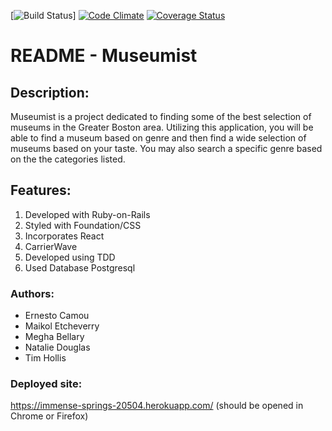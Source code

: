 [![Build Status](https://codeship.com/projects/b050ace0-294c-0136-174e-0a7c6efe79c9/status?branch=master)]
[![Code Climate](https://api.codeclimate.com/v1/badges/6f2d8398afb6231e61a3/maintainability)](https://codeclimate.com/github/LazyCat05/museumist/maintainability)
[![Coverage Status](https://coveralls.io/repos/github/LazyCat05/museumist/badge.svg?branch=master)](https://coveralls.io/github/LazyCat05/museumist?branch=master)

# README - Museumist

## Description:
Museumist is a project dedicated to finding some of the best selection of museums in the Greater Boston area. Utilizing this application, you will be able to find a museum based on genre and then find a wide selection of museums based on your taste. You may also search a specific genre based on the the categories listed.

## Features:
1. Developed with Ruby-on-Rails
2. Styled with Foundation/CSS
3. Incorporates React
4. CarrierWave
5. Developed using TDD
6. Used Database Postgresql


### Authors:
* Ernesto Camou
* Maikol Etcheverry
* Megha Bellary
* Natalie Douglas
* Tim Hollis

### Deployed site:
https://immense-springs-20504.herokuapp.com/ (should be opened in Chrome or Firefox)
